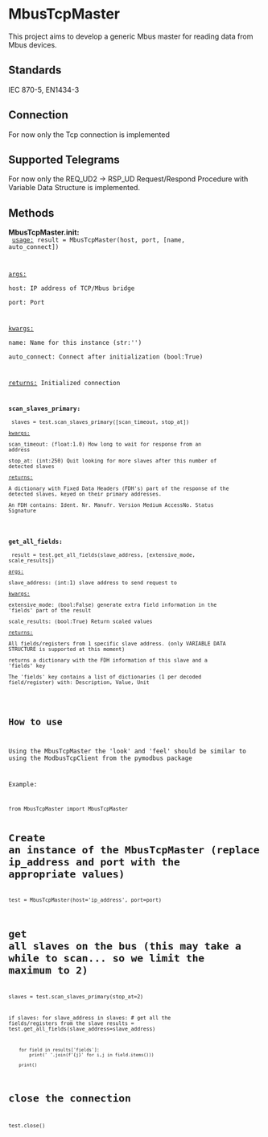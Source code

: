 # MbusTcpMaster
This project aims to develop a generic Mbus master for reading data from Mbus devices.

## Standards
IEC 870-5, EN1434-3

## Connection
For now only the Tcp connection is implemented

## Supported Telegrams
For now only the REQ_UD2 → RSP_UD Request/Respond Procedure with Variable Data Structure is implemented.

## Methods
**MbusTcpMaster.__init__:**   
<code>
<ins>usage:</ins> result = MbusTcpMaster(host, port, [name, auto_connect])  
  
<ins>args:</ins>  
host: IP address of TCP/Mbus bridge  
port: Port 
  
<ins>kwargs:</ins>  
name: Name for this instance (str:'')  
auto_connect: Connect after initialization (bool:True)  
  
<ins>returns:</ins>  Initialized connection    


**scan_slaves_primary:**  
<code>
	slaves = test.scan_slaves_primary([scan_timeout, stop_at])  
<ins>kwargs:</ins>  
	scan_timeout:	(float:1.0)	How long to wait for response from an address  
	stop_at:	(int:250)	Quit looking for more slaves after this number of detected slaves  
<ins>returns:</ins>   
	A dictionary with Fixed Data Headers (FDH's) part of the response of the detected slaves, keyed on their primary addresses.  
	An FDH contains: Ident. Nr. Manufr. Version Medium AccessNo. Status Signature  
</code>

**get_all_fields:**  
<code>
        result = test.get_all_fields(slave_address, [extensive_mode, scale_results])  
<ins>args:</ins>  
        slave_address:  (int:1)         slave address to send request to  
<ins>kwargs:</ins>  
        extensive_mode: (bool:False)    generate extra field information in the 'fields' part of the result  
        scale_results:  (bool:True)     Return scaled values  
<ins>returns:</ins>  
        All fields/registers from 1 specific slave address. (only VARIABLE DATA STRUCTURE is supported at this moment)  
        returns a dictionary with the FDH information of this slave and a 'fields' key  
        The 'fields' key contains a list of dictionaries (1 per decoded field/register) with: Description, Value, Unit  
</code>

## How to use
Using the MbusTcpMaster the 'look' and 'feel' should be similar to using the ModbusTcpClient from the pymodbus package

Example:

<code>
from MbusTcpMaster import MbusTcpMaster


# Create an instance of the MbusTcpMaster (replace ip_address and port with the appropriate values)
test = MbusTcpMaster(host='ip_address', port=port)

# get all slaves on the bus (this may take a while to scan... so we limit the maximum to 2)
slaves = test.scan_slaves_primary(stop_at=2)

if slaves:
    for slave_address in slaves:
        # get all the fields/registers from the slave
        results = test.get_all_fields(slave_address=slave_address)
        
        for field in results['fields']:
            print(' '.join(f'{j}' for i,j in field.items()))
            
        print()

# close the connection
test.close()
</code>


